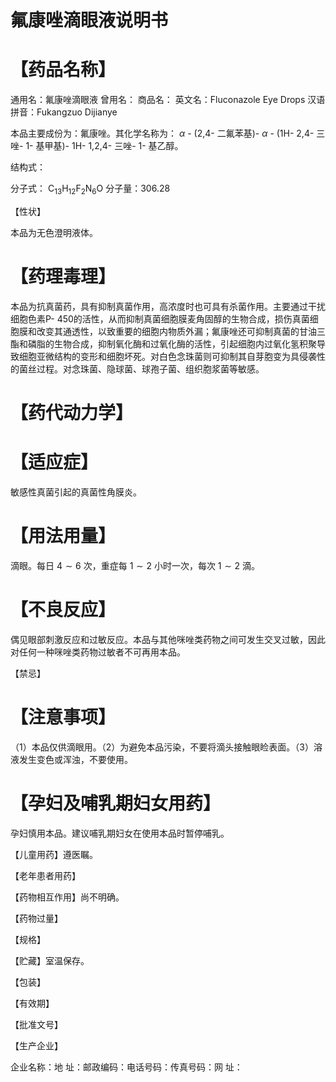 # 氟康唑滴眼液说明书

# 【药品名称】

通用名：氟康唑滴眼液  曾用名：  商品名：  英文名：Fluconazole Eye Drops  汉语拼音：Fukangzuo Dijianye

本品主要成份为：氟康唑。其化学名称为：  $\alpha$  - (2,4- 二氟苯基)-  $\alpha$  - (1H- 2,4- 三唑- 1- 基甲基)- 1H- 1,2,4- 三唑- 1- 基乙醇。

结构式：

分子式：  $\mathrm{C_{13}H_{12}F_{2}N_{6}O}$   分子量：306.28

【性状】

本品为无色澄明液体。

# 【药理毒理】

本品为抗真菌药，具有抑制真菌作用，高浓度时也可具有杀菌作用。主要通过干扰细胞色素P- 450的活性，从而抑制真菌细胞膜麦角固醇的生物合成，损伤真菌细胞膜和改变其通透性，以致重要的细胞内物质外漏；氟康唑还可抑制真菌的甘油三酯和磷脂的生物合成，抑制氧化酶和过氧化酶的活性，引起细胞内过氧化氢积聚导致细胞亚微结构的变形和细胞坏死。对白色念珠菌则可抑制其自芽胞变为具侵袭性的菌丝过程。对念珠菌、隐球菌、球孢子菌、组织胞浆菌等敏感。

# 【药代动力学】

# 【适应症】

敏感性真菌引起的真菌性角膜炎。

# 【用法用量】

滴眼。每日  $4\sim 6$  次，重症每  $1\sim 2$  小时一次，每次  $1\sim 2$  滴。

# 【不良反应】

偶见眼部刺激反应和过敏反应。本品与其他咪唑类药物之间可发生交叉过敏，因此对任何一种咪唑类药物过敏者不可再用本品。

【禁忌】

# 【注意事项】

（1）本品仅供滴眼用。（2）为避免本品污染，不要将滴头接触眼睑表面。（3）溶液发生变色或浑浊，不要使用。

# 【孕妇及哺乳期妇女用药】

孕妇慎用本品。建议哺乳期妇女在使用本品时暂停哺乳。

【儿童用药】遵医瞩。

【老年患者用药】

【药物相互作用】尚不明确。

【药物过量】

【规格】

【贮藏】室温保存。

【包装】

【有效期】

【批准文号】

【生产企业】

企业名称：地 址：邮政编码：电话号码：传真号码：网 址：